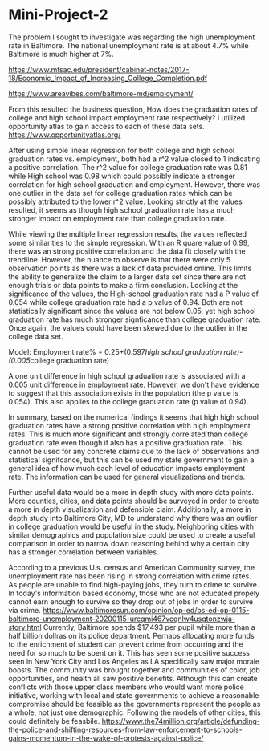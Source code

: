 # Mini-Project-2

The problem I sought to investigate was regarding the high unemployment rate in Baltimore. The national unemployment rate is at about 4.7% while Baltimore is much higher at 7%. 


https://www.mtsac.edu/president/cabinet-notes/2017-18/Economic_Impact_of_Increasing_College_Completion.pdf

https://www.areavibes.com/baltimore-md/employment/

From this resulted the business question, How does the graduation rates of college and high school impact employment rate respectively? I utilized opportunity atlas to gain access to each of these data sets.
https://www.opportunityatlas.org/

After using simple linear regression for both college and high school graduation rates vs. employment, both had a r^2 value closed to 1 indicating a positive correlation. The r^2 value for college graduation rate was 0.81 while High school was 0.98 which could possibly indicate a stronger correlation for high school graduation and employment. However, there was one outlier in the data set for college graduation rates which can be possibly attributed to the lower r^2 value. Looking strictly at the values resulted, it seems as though high school graduation rate has a much stronger impact on employment rate than college graduation rate.

While viewing the multiple linear regression results, the values reflected some similarities to the simple regression. With an R quare value of 0.99, there was an strong positive correlation and the data fit closely with the trendline. However, the nuance to observe is that there were only 5 observation points as there was a lack of data provided online. This limits the ability to generalize the claim to a larger data set since there are not enough trials or data points to make a firm conclusion. Looking at the significance of the values, the High-school graduation rate had a P value of 0.054 while college graduation rate had a p value of 0.94. Both are not statistically significant since the values are not below 0.05, yet high school graduation rate has much stronger signficance than college graduation rate. Once again, the values could have been skewed due to the outlier in the college data set.

Model: Employment rate% = 0.25+(0.597*high school graduation rate)-(0.005*college graduation rate) 

A one unit difference in high school graduation rate is associated with a 0.005 unit difference in employment rate. However, we don't have evidence to suggest that this association exists in the population (the p value is 0.054). This also applies to the college graduation rate (p value of 0.94). 


In summary, based on the numerical findings it seems that high high school graduation rates have a strong positive correlation with high employment rates. This is much more significant and strongly correlated than college graduation rate even though it also has a positive graduation rate. This cannot be used for any concrete claims due to the lack of observations and statistical signifcance, but this can be used my state government to gain a general idea of how much each level of education impacts employment rate. The information can be used for general visualizations and trends.

Further useful data would be a more in depth study with more data points. More counties, cities, and data points should be surveyed in order to create a more in depth visualization and defensible claim. Additionally, a more in depth study into Baltimore City, MD to understand why there was an outlier in college graduation would be useful in the study. Neighboring cities with similar demographics and population size could be used to create a useful comparison in order to narrow down reasoning behind why a certain city has a stronger correlation between variables.

According to a previous U.s. census and American Community survey, the unemployment rate has been rising in strong correlation with crime rates. As people are unable to find high-paying jobs, they turn to crime to survive. In today's information based economy, those who are not educated propely cannot earn enough to survive so they drop out of jobs in order to survive via crime.
https://www.baltimoresun.com/opinion/op-ed/bs-ed-op-0115-baltimore-unemployment-20200115-urcqmi467vcqnlw4usgtonzwja-story.html
Currently, Baltimore spends $17,493 per pupil while more than a half billion dollras on its police department. Perhaps allocating more funds to the enrichment of student can prevent crime from occurring and the need for so much to be spent on it. This has seen some positive success seen in New York City and Los Angeles as LA specifically saw major morale boosts. The community was brought together and communities of color, job opportunities, and health all saw positive benefits. Although this can create conflicts with those upper class members who would want more police initiative, working with local and state governments to achieve a reasonable compromise should be feasible as the governments represent the people as a whole, not just one demographic. Following the models of other cities, this could definitely be feasbile.
https://www.the74million.org/article/defunding-the-police-and-shifting-resources-from-law-enforcement-to-schools-gains-momentum-in-the-wake-of-protests-against-police/


